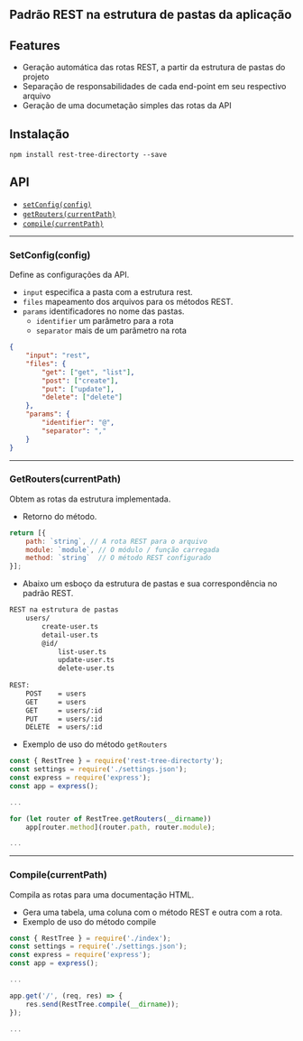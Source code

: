Padrão REST na estrutura de pastas da aplicação
----
Features
----
* Geração automática das rotas REST, a partir da estrutura de pastas do projeto
* Separação de responsabilidades de cada end-point em seu respectivo arquivo
* Geração de uma documetação simples das rotas da API
   
Instalação
----------
    npm install rest-tree-directorty --save

API
---
* [`setConfig(config)`](#setconfigconfig)
* [`getRouters(currentPath)`](#getrouterscurrentpath)
* [`compile(currentPath)`](#compilecurrentpath)

----
### SetConfig(config)
Define as configurações da API.
- `input` especifica a pasta com a estrutura rest.
- `files` mapeamento dos arquivos para os métodos REST.
- `params` identificadores no nome das pastas.
    - `identifier` um parâmetro para a rota
    - `separator` mais de um parâmetro na rota
```json
{
    "input": "rest",
    "files": {
        "get": ["get", "list"],
        "post": ["create"],
        "put": ["update"],
        "delete": ["delete"]
    },
    "params": {
        "identifier": "@",
        "separator": ","
    }    
}
```

----
### GetRouters(currentPath)
Obtem as rotas da estrutura implementada.

- Retorno do método.
```js
return [{ 
    path: `string`, // A rota REST para o arquivo 
    module: `module`, // O módulo / função carregada
    method: `string`  // O método REST configurado
}];
```

- Abaixo um esboço da estrutura de pastas e sua correspondência no padrão REST.

```txt
REST na estrutura de pastas 
    users/
        create-user.ts
        detail-user.ts
        @id/
            list-user.ts
            update-user.ts
            delete-user.ts
            
REST: 
    POST    = users
    GET     = users
    GET     = users/:id
    PUT     = users/:id
    DELETE  = users/:id
```

- Exemplo de uso do método `getRouters`

```js
const { RestTree } = require('rest-tree-directorty');
const settings = require('./settings.json');
const express = require('express');
const app = express();

...

for (let router of RestTree.getRouters(__dirname))
    app[router.method](router.path, router.module);

...
```    

----
### Compile(currentPath)
Compila as rotas para uma documentação HTML.
- Gera uma tabela, uma coluna com o método REST e outra com a rota.
- Exemplo de uso do método compile

```js
const { RestTree } = require('./index');
const settings = require('./settings.json');
const express = require('express');
const app = express();

...

app.get('/', (req, res) => {
    res.send(RestTree.compile(__dirname));
});

...
```